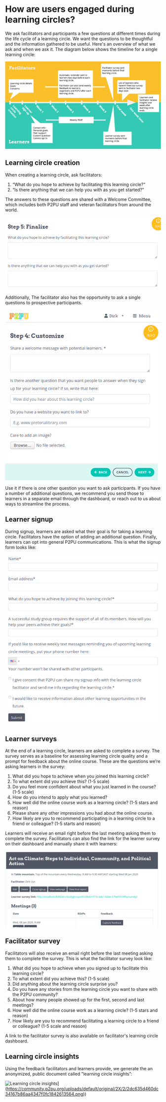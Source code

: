 # How are users engaged during learning circles?

We ask facilitators and participants a few questions at different times during the life cycle of a learning circle. We want the questions to be thoughtful and the information gathered to be useful. Here's an overview of what we ask and when we ask it. The diagram below shows the timeline for a single learning circle:

![learning circle timeline](_static/2020-01-31-timeline.png) 

## Learning circle creation

When creating a learning circle, ask facilitators:

1. “What do you hope to achieve by facilitating this learning circle?“
2. “Is there anything that we can help you with as you get started?”


The answers to these questions are shared with a Welcome Committee, which includes both P2PU staff and veteran facilitators from around the world.

![learning circle creation](_static/2020-01-31-create-qs.png) 

Additionally, The facilitator also has the opportunity to ask a single questions to prospective participants.

![learning circle creation custom question](_static/2020-01-31-create-custom-q.png)

Use it if there is one other question you want to ask participants. If you have a number of additional questions, we recommend you send those to learners in a separate email through the dashboard, or reach out to us about ways to streamline the process.

## Learner signup

During signup, learners are asked what their goal is for taking a learning circle. Facilitators have the option of adding an additional question. Finally, learners can opt into general P2PU communications. This is what the signup form looks like:

![learning circle signup](_static/2020-01-31-signup.png) 

## Learner surveys

At the end of a learning circle, learners are asked to complete a survey. The survey serves as a baseline for assessing learning circle quality and a prompt for feedback about the online course. These are the questions we’re asking learners in the survey:

1. What did you hope to achieve when you joined this learning circle?
2. To what extent did you achieve this? (1-5 scale)
3. Do you feel more confident about what you just learned in the course? (1-5 scale)
4. How do you intend to apply what you learned?
5. How well did the online course work as a learning circle? (1-5 stars and reason)
6. Please share any other impressions you had about the online course.
7. How likely are you to recommend participating in a learning circle to a friend or colleague? (1-5 starts and reason)

Learners will receive an email right before the last meeting asking them to complete the survey. Facilitators can also find the link for the learner survey on their dashboard and manually share it with learners:

![learning circle dash](_static/2020-01-31-dash.png) 

## Facilitator survey

Facilitators will also receive an email right before the last meeting asking them to complete the survey. This is what the facilitator survey look like:

1. What did you hope to achieve when you signed up to facilitate this learning circle?
2. To what extent did you achieve this? (1-5 scale)
3. Did anything about the learning circle surprise you?
4. Do you have any stories from the learning circle you want to share with the P2PU community?
5. About how many people showed up for the first, second and last meetings?
6. How well did the online course work as a learning circle? (1-5 stars and reason)
7. How likely are you to recommend facilitating a learning circle to a friend or colleague? (1-5 scale and reason)

A link to the facilitator survey is also available on facilitator's learning circle dashboard.

## Learning circle insights

Using the feedback facilitators and learners provide, we generate the an anonymized, public document called "learning circle insights”:

![Learning circle insights](https://community.p2pu.org/uploads/default/original/2X/2/2dc635d460dc34167b86aa4347f0fc1842613564.png)](https://community.p2pu.org/uploads/default/original/2X/2/2dc635d460dc34167b86aa4347f0fc1842613564.png))

